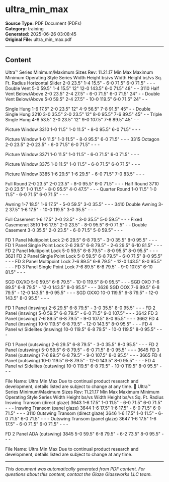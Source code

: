 ﻿# ultra_min_max

**Source Type:** PDF Document (PDFs)  
**Category:** training  
**Generated:** 2025-06-26 03:08:45  
**Original File:** ultra_min_max.pdf

---

## Content

Ultra™ Series
 Minimum/Maximum Sizes
                                                                                                                                                          Rev: 11.21.17
                                                                  Min                                             Max                         Maximum      Minimum
                  Operating Style     Series
                                                     Width         Height        bs/vs              Width          Height          bs/vs       Sq. Ft.      Radius
 Horizontal Slider                             2-0       23.5"   1-4   15.5"       -          6-0       71.5"    6-0   71.5"         -             -            -
 Double Vent                                   5-0       59.5"   1-4   15.5"      12"         12-0     143.5"    6-0   71.5"        48"            -            -
                                      3110
 Half Vent Below/Above                         2-0       23.5"   2-4   27.5"       -          6-0       71.5"    6-0   71.5"        24"            -            -
 Double Vent Below/Above                       5-0       59.5"   2-4   27.5"       -          10-0     119.5"    6-0   71.5"        24"            -            -

 Single Hung                                   1-6       17.5"   2-0   23.5"      12"         4-9       56.5"    7-8   91.5"        45"            -            -
 Double Single Hung                   3210     3-0       35.5"   2-0   23.5"      12"         8-0       95.5"    7-6   89.5"        45"            -            -
 Triple Single Hung                            4-6       53.5"   2-0   23.5"      12"         9-0      107.5"    7-6   89.5"        45"            -            -

 Picture Window                       3310     1-0       11.5"   1-0   11.5"        -         8-0       95.5"    6-0   71.5"         -             -            -

 Picture Window                                1-0       11.5"   1-0   11.5"        -         8-0       95.5"    6-0   71.5"         -             -            -
                                      3315
 Octagon                                       2-0       23.5"   2-0   23.5"        -         6-0       71.5"    6-0   71.5"         -             -            -

 Picture Window                       3371     1-0       11.5"   1-0   11.5"        -         6-0       71.5"    6-0   71.5"         -             -            -

 Picture Window                       3375     1-0       11.5"   1-0   11.5"        -         6-0       71.5"    6-0   71.5"         -             -            -

 Picture Window                       3385     1-6       29.5"   1-6   29.5"        -         6-0       71.5"    7-0   83.5"         -             -            -

 Full Round                                    2-0       23.5"   2-0   23.5"        -         8-0       95.5"    6-0   71.5"         -             -            -
 Half Round                           3710     2-0       23.5"   1-0   11.5"        -         8-0       95.5"    4-0   47.5"         -             -            -
 Quarter Round                                 1-0       11.5"   1-0   11.5"        -         6-0       71.5"    6-0   71.5"         -             -            -

 Awning                                        1-7       18.5"   1-6   17.5"        -         5-0       59.5"    3-0   35.5"         -             -            -
                                      3410
 Double Awning                                 3-2       37.5"   1-6   17.5"        -         10-0     119.5"    3-0   35.5"         -             -            -

 Full Casement                                 1-6       17.5"   2-0   23.5"        -         3-0       35.5"    5-0   59.5"         -             -            -
 Fixed Casemenet                      3510     1-6       17.5"   2-0   23.5"        -         8-0       95.5"    6-0   71.5"                       -            -
 Double Casement                               3-0       35.5"   2-0   23.5"        -         6-0       71.5"    5-0   59.5"         -             -            -

 FD 1 Panel Multipoint Lock                    2-6       29.5"   6-8   79.5"        -         3-0       35.5"    8-0   95.5"         -             -            -
 FD 1 Panel Single Point Lock                  2-6       29.5"   6-8   79.5"        -         2-6       29.5"   6-10   81.5"         -             -            -
 FD 2 Panel Multipoint Lock                    5-0       59.5"   6-8   79.5"        -         8-0       95.5"    8-0   95.5"         -             -            -
                                      3621
 FD 2 Panel Single Point Lock                  5-0       59.5"   6-8   79.5"        -         6-0       71.5"    8-0   95.5"         -             -            -
 FD 3 Panel Multipoint Lock                    7-6       89.5"   6-8   79.5"        -         12-0     143.5"    8-0   95.5"         -             -            -
 FD 3 Panel Single Point Lock                  7-6       89.5"   6-8   79.5"        -         9-0      107.5"   6-10   81.5"         -             -            -

 SGD OX/XO                                      5-0      59.5"   6-8   79.5"        -         10-0     119.5"    8-0   95.5"         -             -            -
 SGD OXO                                        7-6      89.5"   6-8   79.5"        -         12-0     143.5"    8-0   95.5"         -             -            -
                                      3626
 SGD OOX                                        7-6      89.5"   6-8   79.5"        -         12-0     143.5"    8-0   95.5"         -             -            -
 SGD OXXO                                      10-0     119.5"   6-8   79.5"        -         12-0     143.5"    8-0   95.5"         -             -            -

 FD 1 Panel (inswing)                           2-6      29.5"   6-8   79.5"        -         3-0       35.5"    8-0   95.5"         -             -            -
 FD 2 Panel (inswing)                           5-0      59.5"   6-8   79.5"        -         6-0       71.5"    9-0   107.5"        -             -            -
                                      3642
 FD 3 Panel (inswing)                           7-6      89.5"   6-8   79.5"        -         9-0      107.5"    8-0   95.5"         -             -            -
                                      3662
 FD 4 Panel (inswing)                          10-0     119.5"   6-8   79.5"        -         12-0     143.5"    8-0   95.5"         -             -            -
 FD 4 Panel w/ Sidelites (inswing)             10-0     119.5"   6-8   79.5"        -         10-0     119.5"    8-0   95.5"         -             -            -

 FD 1 Panel (outswing)                          2-6      29.5"   6-8   79.5"        -         3-0       35.5"    8-0   95.5"         -             -            -
 FD 2 Panel (outswing)                          5-0      59.5"   6-8   79.5"        -         6-0       71.5"    8-0   95.5"         -             -            -
                                      3645
 FD 3 Panel (outswing)                          7-6      89.5"   6-8   79.5"        -         9-0      107.5"    8-0   95.5"         -             -            -
                                      3665
 FD 4 Panel (outswing)                         10-0     119.5"   6-8   79.5"        -         12-0     143.5"    8-0   95.5"         -             -            -
 FD 4 Panel w/ Sidelites (outswing)            10-0     119.5"   6-8   79.5"        -         10-0     119.5"    8-0   95.5"         -             -            -




File Name: Ultra Min Max                                           Due to continual product research and development, details listed are subject to change at any time.
 Ultra™ Series
 Minimum/Maximum Sizes
                                                                                                                                                       Rev: 11.21.17
                                                               Min                                             Max                         Maximum      Minimum
                 Operating Style   Series
                                                  Width         Height        bs/vs              Width          Height          bs/vs       Sq. Ft.      Radius
 Inswing Transom (direct glaze)    3643     1-6       17.5"   1-0   11.5"        -         6-0       71.5"    6-0   71.5"         -             -            -
 Inswing Transom (panel glaze)     3644     1-6       17.5"   1-6   17.5"        -         6-0       71.5"    6-0   71.5"         -             -            -
                                   3110
 Outswing Transom (direct glaze)   3646     1-6       17.5"   1-0   11.5"        -         6-0       71.5"    6-0   71.5"         -             -            -
 Outswing Transom (panel glaze)    3647     1-6       17.5"   1-6   17.5"        -         6-0       71.5"    6-0   71.5"         -             -            -

 FD 2 Panel ADA (outswing)         3845     5-0       59.5"   6-8   79.5"        -         6-2       73.5"    8-0   95.5"         -             -            -




File Name: Ultra Min Max                                        Due to continual product research and development, details listed are subject to change at any time.

---

*This document was automatically generated from PDF content. For questions about this content, contact the Glaze Glassworks LLC team.*
